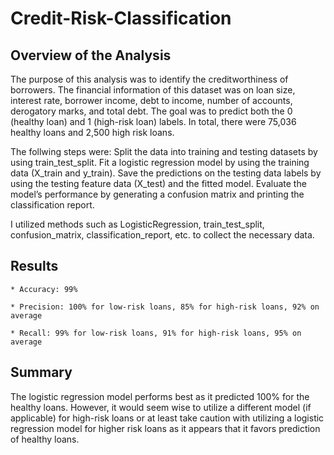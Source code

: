 # Credit-Risk-Classification

## Overview of the Analysis

The purpose of this analysis was to identify the creditworthiness of borrowers. The financial information of this dataset was on loan size, interest rate, borrower income, debt to income, number of accounts, derogatory marks, and total debt. The goal was to predict both the 0 (healthy loan) and 1 (high-risk loan) labels. In total, there were 75,036 healthy loans and 2,500 high risk loans.

The follwing steps were:
Split the data into training and testing datasets by using train_test_split.
Fit a logistic regression model by using the training data (X_train and y_train).
Save the predictions on the testing data labels by using the testing feature data (X_test) and the fitted model.
Evaluate the model’s performance by generating a confusion matrix and printing the classification report.

I utilized methods such as LogisticRegression, train_test_split, confusion_matrix, classification_report, etc. to collect the necessary data.



## Results

    * Accuracy: 99%

    * Precision: 100% for low-risk loans, 85% for high-risk loans, 92% on average

    * Recall: 99% for low-risk loans, 91% for high-risk loans, 95% on average



## Summary

The logistic regression model performs best as it predicted 100% for the healthy loans. However, it would seem wise to utilize a different model (if applicable) for high-risk loans or at least take caution with utilizing a logistic regression model for higher risk loans as it appears that it favors prediction of healthy loans.

